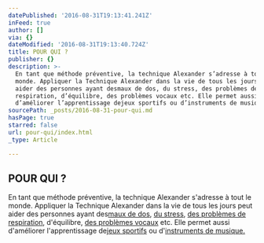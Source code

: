 ```yaml
---
datePublished: '2016-08-31T19:13:41.241Z'
inFeed: true
author: []
via: {}
dateModified: '2016-08-31T19:13:40.724Z'
title: POUR QUI ?
publisher: {}
description: >-
  En tant que méthode préventive, la technique Alexander s’adresse à tout le
  monde. Appliquer la Technique Alexander dans la vie de tous les jours peut
  aider des personnes ayant desmaux de dos, du stress, des problèmes de
  respiration, d’équilibre, des problèmes vocaux etc. Elle permet aussi
  d’améliorer l’apprentissage dejeux sportifs ou d’instruments de musique.
sourcePath: _posts/2016-08-31-pour-qui.md
hasPage: true
starred: false
url: pour-qui/index.html
_type: Article

---
```

## POUR QUI ?

En tant que méthode préventive, la technique Alexander s'adresse à tout le monde. Appliquer la Technique Alexander dans la vie de tous les jours peut aider des personnes ayant des[maux de dos][0], [du stress][1], [des problèmes de respiration][2], d'équilibre, [des problèmes vocaux][3] etc. Elle permet aussi d'améliorer l'apprentissage de[jeux sportifs][4] ou d'[instruments de musique.][5]

[0]: https://www.youtube.com/watch?v=coVXuDjHrfM&feature=player_embedded
[1]: http://www.alexandertechniqueatlantic.ca/howtolearn/articles/Stress.pdf
[2]: https://www.youtube.com/watch?v=J1ga2ThmuE8
[3]: http://www.amazon.com/Voice-Alexander-Technique-Jane-Heirich/dp/0964435292
[4]: http://www.alexandertechnique.com/articles/sports/
[5]: http://www.decitre.fr/livres/technique-alexander-pour-les-musiciens-9782952761611.html